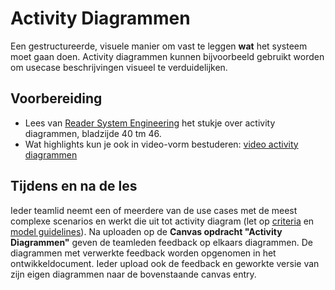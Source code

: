 # Activity Diagrammen

Een gestructureerde, visuele manier om vast te leggen **wat** het systeem moet gaan doen. Activity diagrammen kunnen bijvoorbeeld gebruikt worden om usecase beschrijvingen visueel te verduidelijken.

## Voorbereiding

- Lees van [Reader System Engineering](../../onderwijsmateriaal/readers/reader-system-engineering.pdf) het stukje over activity diagrammen, bladzijde 40 tm 46.
- Wat highlights kun je ook in video-vorm bestuderen: [video activity diagrammen](https://www.youtube.com/watch?v=Gptyg-YtdXw)

## Tijdens en na de les
Ieder teamlid neemt een of meerdere van de use cases met de meest complexe scenarios en werkt die uit tot activity diagram (let op [criteria](../../leerdoelen/portfolio-items/activity-diagram.md) en [model guidelines](../../software/modelleren/inlever-guideline-for-models.md)). Na uploaden op de **Canvas opdracht "Activity Diagrammen"** geven de teamleden feedback op elkaars diagrammen. De diagrammen met verwerkte feedback worden opgenomen in het ontwikkeldocument. Ieder upload ook de feedback en geworkte versie van zijn eigen diagrammen naar de bovenstaande canvas entry.
